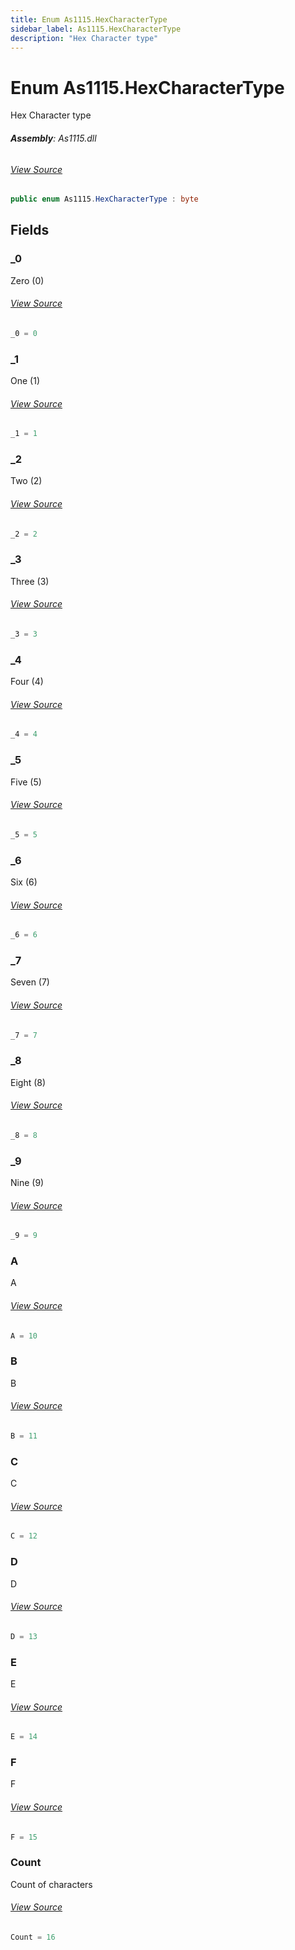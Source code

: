 ```yaml
---
title: Enum As1115.HexCharacterType
sidebar_label: As1115.HexCharacterType
description: "Hex Character type"
---
```

# Enum As1115.HexCharacterType
Hex Character type

###### **Assembly**: As1115.dll
###### [View Source](https://github.com/WildernessLabs/Meadow.Foundation.git/blob/develop/Source/Meadow.Foundation.Peripherals/ICs.IOExpanders.As1115/Driver/As1115.Enums.cs#L210)
```csharp title="Declaration"
public enum As1115.HexCharacterType : byte
```
## Fields
### _0
Zero (0)
###### [View Source](https://github.com/WildernessLabs/Meadow.Foundation.git/blob/develop/Source/Meadow.Foundation.Peripherals/ICs.IOExpanders.As1115/Driver/As1115.Enums.cs#L215)
```csharp title="Declaration"
_0 = 0
```
### _1
One (1)
###### [View Source](https://github.com/WildernessLabs/Meadow.Foundation.git/blob/develop/Source/Meadow.Foundation.Peripherals/ICs.IOExpanders.As1115/Driver/As1115.Enums.cs#L219)
```csharp title="Declaration"
_1 = 1
```
### _2
Two (2)
###### [View Source](https://github.com/WildernessLabs/Meadow.Foundation.git/blob/develop/Source/Meadow.Foundation.Peripherals/ICs.IOExpanders.As1115/Driver/As1115.Enums.cs#L223)
```csharp title="Declaration"
_2 = 2
```
### _3
Three (3)
###### [View Source](https://github.com/WildernessLabs/Meadow.Foundation.git/blob/develop/Source/Meadow.Foundation.Peripherals/ICs.IOExpanders.As1115/Driver/As1115.Enums.cs#L227)
```csharp title="Declaration"
_3 = 3
```
### _4
Four (4)
###### [View Source](https://github.com/WildernessLabs/Meadow.Foundation.git/blob/develop/Source/Meadow.Foundation.Peripherals/ICs.IOExpanders.As1115/Driver/As1115.Enums.cs#L231)
```csharp title="Declaration"
_4 = 4
```
### _5
Five (5)
###### [View Source](https://github.com/WildernessLabs/Meadow.Foundation.git/blob/develop/Source/Meadow.Foundation.Peripherals/ICs.IOExpanders.As1115/Driver/As1115.Enums.cs#L235)
```csharp title="Declaration"
_5 = 5
```
### _6
Six (6)
###### [View Source](https://github.com/WildernessLabs/Meadow.Foundation.git/blob/develop/Source/Meadow.Foundation.Peripherals/ICs.IOExpanders.As1115/Driver/As1115.Enums.cs#L239)
```csharp title="Declaration"
_6 = 6
```
### _7
Seven (7)
###### [View Source](https://github.com/WildernessLabs/Meadow.Foundation.git/blob/develop/Source/Meadow.Foundation.Peripherals/ICs.IOExpanders.As1115/Driver/As1115.Enums.cs#L243)
```csharp title="Declaration"
_7 = 7
```
### _8
Eight (8)
###### [View Source](https://github.com/WildernessLabs/Meadow.Foundation.git/blob/develop/Source/Meadow.Foundation.Peripherals/ICs.IOExpanders.As1115/Driver/As1115.Enums.cs#L247)
```csharp title="Declaration"
_8 = 8
```
### _9
Nine (9)
###### [View Source](https://github.com/WildernessLabs/Meadow.Foundation.git/blob/develop/Source/Meadow.Foundation.Peripherals/ICs.IOExpanders.As1115/Driver/As1115.Enums.cs#L251)
```csharp title="Declaration"
_9 = 9
```
### A
A
###### [View Source](https://github.com/WildernessLabs/Meadow.Foundation.git/blob/develop/Source/Meadow.Foundation.Peripherals/ICs.IOExpanders.As1115/Driver/As1115.Enums.cs#L255)
```csharp title="Declaration"
A = 10
```
### B
B
###### [View Source](https://github.com/WildernessLabs/Meadow.Foundation.git/blob/develop/Source/Meadow.Foundation.Peripherals/ICs.IOExpanders.As1115/Driver/As1115.Enums.cs#L259)
```csharp title="Declaration"
B = 11
```
### C
C
###### [View Source](https://github.com/WildernessLabs/Meadow.Foundation.git/blob/develop/Source/Meadow.Foundation.Peripherals/ICs.IOExpanders.As1115/Driver/As1115.Enums.cs#L263)
```csharp title="Declaration"
C = 12
```
### D
D
###### [View Source](https://github.com/WildernessLabs/Meadow.Foundation.git/blob/develop/Source/Meadow.Foundation.Peripherals/ICs.IOExpanders.As1115/Driver/As1115.Enums.cs#L267)
```csharp title="Declaration"
D = 13
```
### E
E
###### [View Source](https://github.com/WildernessLabs/Meadow.Foundation.git/blob/develop/Source/Meadow.Foundation.Peripherals/ICs.IOExpanders.As1115/Driver/As1115.Enums.cs#L271)
```csharp title="Declaration"
E = 14
```
### F
F
###### [View Source](https://github.com/WildernessLabs/Meadow.Foundation.git/blob/develop/Source/Meadow.Foundation.Peripherals/ICs.IOExpanders.As1115/Driver/As1115.Enums.cs#L275)
```csharp title="Declaration"
F = 15
```
### Count
Count of characters
###### [View Source](https://github.com/WildernessLabs/Meadow.Foundation.git/blob/develop/Source/Meadow.Foundation.Peripherals/ICs.IOExpanders.As1115/Driver/As1115.Enums.cs#L279)
```csharp title="Declaration"
Count = 16
```
